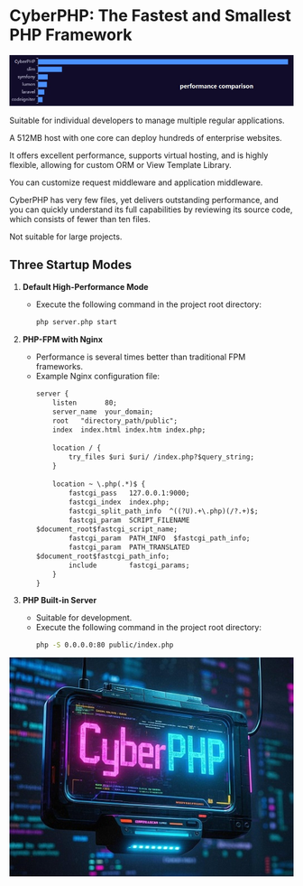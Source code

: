 # CyberPHP: The Fastest and Smallest PHP Framework
![Performance](https://github.com/eoioer/CyberPHP/blob/main/performance.jpg?raw=true)


Suitable for individual developers to manage multiple regular applications. 

A 512MB host with one core can deploy hundreds of enterprise websites.

It offers excellent performance, supports virtual hosting, and is highly flexible, allowing for custom ORM or View Template Library.

You can customize request middleware and application middleware.

CyberPHP has very few files, yet delivers outstanding performance, and you can quickly understand its full capabilities by reviewing its source code, which consists of fewer than ten files.

Not suitable for large projects.

## Three Startup Modes

1. **Default High-Performance Mode**
   - Execute the following command in the project root directory:
     ```bash
     php server.php start
     ```

2. **PHP-FPM with Nginx**
   - Performance is several times better than traditional FPM frameworks.
   - Example Nginx configuration file:
     ```nginx
     server {
         listen       80;
         server_name  your_domain;
         root   "directory_path/public";
         index  index.html index.htm index.php;

         location / {
             try_files $uri $uri/ /index.php?$query_string;
         }

         location ~ \.php(.*)$ {
             fastcgi_pass   127.0.0.1:9000;
             fastcgi_index  index.php;
             fastcgi_split_path_info  ^((?U).+\.php)(/?.+)$;
             fastcgi_param  SCRIPT_FILENAME  $document_root$fastcgi_script_name;
             fastcgi_param  PATH_INFO  $fastcgi_path_info;
             fastcgi_param  PATH_TRANSLATED  $document_root$fastcgi_path_info;
             include        fastcgi_params;
         }
     }
     ```

3. **PHP Built-in Server**
   - Suitable for development.
   - Execute the following command in the project root directory:
     ```bash
     php -S 0.0.0.0:80 public/index.php
     ```



![CyberPHP.jpg](https://github.com/eoioer/CyberPHP/blob/main/CyberPHP.jpg?raw=true)
